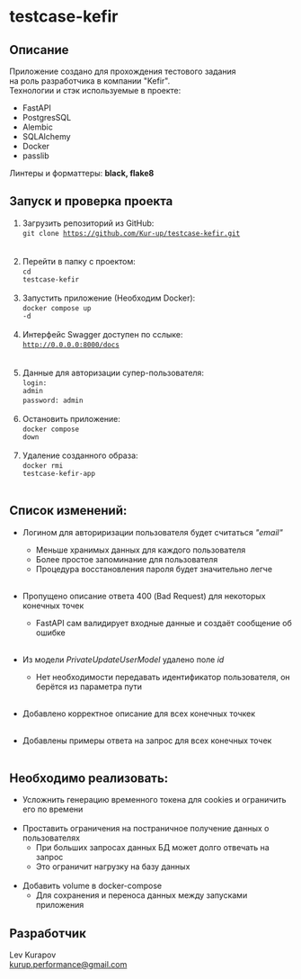 # testcase-kefir

## Описание
Приложение создано для прохождения тестового задания<br>
на роль разработчика в компании "Kefir".<br>
Технологии и стэк используемые в проекте: 
* FastAPI
* PostgresSQL
* Alembic
* SQLAlchemy
* Docker
* passlib

Линтеры и форматтеры: **black, flake8**

## Запуск и проверка проекта

1. Загрузить репозиторий из GitHub:<br>
<code>git clone https://github.com/Kur-up/testcase-kefir.git </code><br><br>
2. Перейти в папку с проектом:<br>
<code>cd testcase-kefir</code><br><br>
3. Запустить приложение (Необходим Docker):<br>
<code>docker compose up -d</code><br><br>
4. Интерфейс Swagger доступен по сслыке:<br>
<code>http://0.0.0.0:8000/docs </code><br><br>
5. Данные для авторизации супер-пользователя:<br>
<code>login: admin</code><br>
<code>password: admin</code><br><br>
6. Остановить приложение:<br>
<code>docker compose down</code><br><br>
7. Удаление созданного образа:<br>
<code>docker rmi testcase-kefir-app</code><br><br>

## Список изменений:

* Логином для авториризации пользователя будет считаться _"email"_<br>
  * Меньше хранимых данных для каждого пользователя<br>
  * Более простое запоминание для пользователя<br>
  * Процедура восстановления пароля будет значительно легче<br><br>

* Пропущено описание ответа 400 (Bad Request) для некоторых конечных точек
  * FastAPI сам валидирует входные данные и создаёт сообщение об ошибке<br><br>
* Из модели _PrivateUpdateUserModel_ удалено поле _id_
  * Нет необходимости передавать идентификатор пользователя, он берётся из параметра пути
<br><br>
* Добавлено корректное описание для всех конечных точкек<br><br>

* Добавлены примеры ответа на запрос для всех конечных точек<br><br>

## Необходимо реализовать:

* Усложнить генерацию временного токена для cookies и ограничить его по времени
<br><br>
* Проставить ограничения на постраничное получение данных о пользователях<br>
  * При больших запросах данных БД может долго отвечать на запрос
  * Это ограничит нагрузку на базу данных
<br><br>
* Добавить volume в docker-compose<br>
  * Для сохранения и переноса данных между запусками приложения

## Разработчик
Lev Kurapov<br>
kurup.performance@gmail.com